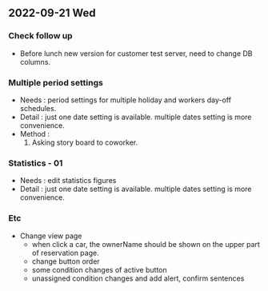 ## 2022-09-21 Wed

### Check follow up
+ Before lunch new version for customer test server, need to change DB columns.

### Multiple period settings
+ Needs : period settings for multiple holiday and workers day-off schedules.
+ Detail : just one date setting is available. multiple dates setting is more convenience. 
+ Method :
    1. Asking story board to coworker.

### Statistics - 01
+ Needs : edit statistics figures
+ Detail : just one date setting is available. multiple dates setting is more convenience.

### Etc
+ Change view page
  + when click a car, the ownerName should be shown on the upper part of reservation page.
  + change button order
  + some condition changes of active button
  + unassigned condition changes and add alert, confirm sentences
